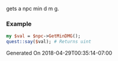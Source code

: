gets a npc min d m g.
### Example

```perl
my $val = $npc->GetMinDMG();
quest::say($val); # Returns uint
```


Generated On 2018-04-29T00:35:14-07:00